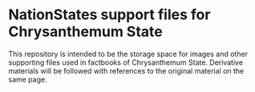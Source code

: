 # NationStates support files for Chrysanthemum State
This repository is intended to be the storage space for images and other supporting files used in factbooks of Chrysanthemum State. Derivative materials will be followed with references to the original material on the same page. 

